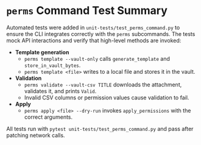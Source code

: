 # `perms` Command Test Summary

Automated tests were added in `unit-tests/test_perms_command.py` to ensure the CLI integrates correctly with the `perms` subcommands. The tests mock API interactions and verify that high-level methods are invoked:

- **Template generation**
  - `perms template --vault-only` calls `generate_template` and `store_in_vault_bytes`.
  - `perms template <file>` writes to a local file and stores it in the vault.
- **Validation**
  - `perms validate --vault-csv TITLE` downloads the attachment, validates it, and prints `Valid`.
  - Invalid CSV columns or permission values cause validation to fail.
- **Apply**
  - `perms apply <file> --dry-run` invokes `apply_permissions` with the correct arguments.

All tests run with `pytest unit-tests/test_perms_command.py` and pass after patching network calls.

